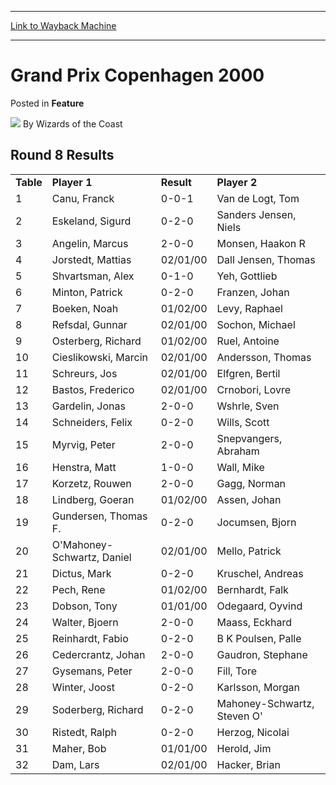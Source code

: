 
---
[Link to Wayback Machine](https://web.archive.org/web/20220522172707/https://magic.wizards.com/en/articles/archive/feature/grand-prix-copenhagen-2000-2000-01-01-8)

[_metadata_:wayback_url]:- "https://magic.wizards.com/en/articles/archive/feature/grand-prix-copenhagen-2000-2000-01-01-8"
[_metadata_:wayback_raw_url]:- "https://web.archive.org/web/20220522172707id_/https://magic.wizards.com/en/articles/archive/feature/grand-prix-copenhagen-2000-2000-01-01-8"
[_metadata_:wayback_capture_timestamp]:- "2022-05-22 17:27:07+00:00"
[_metadata_:description]:- "Round 8 Results Table Player 1 Result Player 2 1 Canu, Franck 0-0-1 Van de Logt, Tom 2 Eskeland, Sigurd 0-2-0 Sanders Jensen, Niels 3 Angelin, Marcus 2-0-0 Monsen, Haakon R 4 Jorstedt, Mattias 02/01/00 Dall Jensen, Thomas 5 Shvartsman, Alex 0-1-0 Yeh, Gottlieb 6 Minton, Patrick 0-2-0 Franzen, Johan 7 Boeken, Noah 01/02/00 Levy, Raphael 8 Refsdal, Gunnar 02/01/00 Sochon,"
[_metadata_:generator]:- "Drupal 7 (http://drupal.org)"
---


Grand Prix Copenhagen 2000
==========================



 Posted in **Feature**







![](https://media.magic.wizards.com/styles/auth_small/public/images/person/wizards_author.jpg)
By Wizards of the Coast












Round 8
Results
---------------




|  |  |  |  |
| --- | --- | --- | --- |
| **Table** | **Player 1** | **Result** | **Player 2** |
| 1 | Canu, Franck | 0-0-1 | Van de Logt, Tom |
| 2 | Eskeland, Sigurd | 0-2-0 | Sanders Jensen, Niels |
| 3 | Angelin, Marcus | 2-0-0 | Monsen, Haakon R |
| 4 | Jorstedt, Mattias | 02/01/00 | Dall Jensen, Thomas |
| 5 | Shvartsman, Alex | 0-1-0 | Yeh, Gottlieb |
| 6 | Minton, Patrick | 0-2-0 | Franzen, Johan |
| 7 | Boeken, Noah | 01/02/00 | Levy, Raphael |
| 8 | Refsdal, Gunnar | 02/01/00 | Sochon, Michael |
| 9 | Osterberg, Richard | 01/02/00 | Ruel, Antoine |
| 10 | Cieslikowski, Marcin | 02/01/00 | Andersson, Thomas |
| 11 | Schreurs, Jos | 02/01/00 | Elfgren, Bertil |
| 12 | Bastos, Frederico | 02/01/00 | Crnobori, Lovre |
| 13 | Gardelin, Jonas | 2-0-0 | Wshrle, Sven |
| 14 | Schneiders, Felix | 0-2-0 | Wills, Scott |
| 15 | Myrvig, Peter | 2-0-0 | Snepvangers, Abraham |
| 16 | Henstra, Matt | 1-0-0 | Wall, Mike |
| 17 | Korzetz, Rouwen | 2-0-0 | Gagg, Norman |
| 18 | Lindberg, Goeran | 01/02/00 | Assen, Johan |
| 19 | Gundersen, Thomas F. | 0-2-0 | Jocumsen, Bjorn |
| 20 | O'Mahoney-Schwartz, Daniel | 02/01/00 | Mello, Patrick |
| 21 | Dictus, Mark | 0-2-0 | Kruschel, Andreas |
| 22 | Pech, Rene | 01/02/00 | Bernhardt, Falk |
| 23 | Dobson, Tony | 01/01/00 | Odegaard, Oyvind |
| 24 | Walter, Bjoern | 2-0-0 | Maass, Eckhard |
| 25 | Reinhardt, Fabio | 0-2-0 | B K Poulsen, Palle |
| 26 | Cedercrantz, Johan | 2-0-0 | Gaudron, Stephane |
| 27 | Gysemans, Peter | 2-0-0 | Fill, Tore |
| 28 | Winter, Joost | 0-2-0 | Karlsson, Morgan |
| 29 | Soderberg, Richard | 0-2-0 | Mahoney-Schwartz, Steven O' |
| 30 | Ristedt, Ralph | 0-2-0 | Herzog, Nicolai |
| 31 | Maher, Bob | 01/01/00 | Herold, Jim |
| 32 | Dam, Lars | 02/01/00 | Hacker, Brian |







